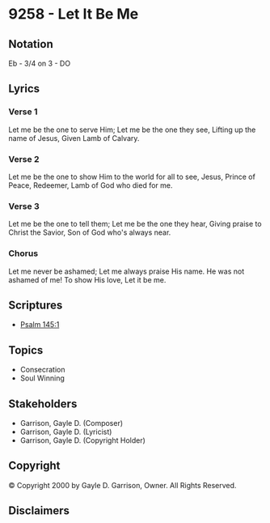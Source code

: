 # 9258 - Let It Be Me

## Notation

Eb - 3/4 on 3 - DO

## Lyrics

### Verse 1

Let me be the one to serve Him; Let me be the one they see, Lifting up the name of Jesus, Given Lamb of Calvary.

### Verse 2

Let me be the one to show Him to the world for all to see, Jesus, Prince of Peace, Redeemer, Lamb of God who died for me.

### Verse 3

Let me be the one to tell them; Let me be the one they hear, Giving praise to Christ the Savior, Son of God who's always near.

### Chorus

Let me never be ashamed; Let me always praise His  name. He was not ashamed of me! To show His love, Let it be me.


## Scriptures

- [Psalm 145:1](https://www.biblegateway.com/passage/?search=Psalm%20145%3A1)

## Topics

- Consecration
- Soul Winning

## Stakeholders

- Garrison, Gayle D. (Composer)
- Garrison, Gayle D. (Lyricist)
- Garrison, Gayle D. (Copyright Holder)

## Copyright

© Copyright 2000 by Gayle D. Garrison, Owner. All Rights Reserved.


## Disclaimers


